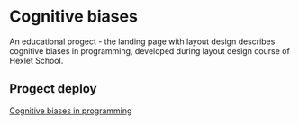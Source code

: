 # Cognitive biases
An educational progect - the landing page with layout design describes cognitive biases in programming, developed during layout design course of Hexlet School.

## Progect deploy
[Cognitive biases in programming](http://wrathful-metal.surge.sh)
